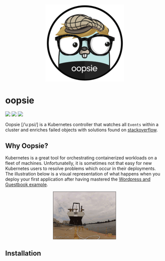 <p align="center"><img src="docs/images/logo_v1.png" width="250"></p>

# oopsie

<a href="https://github.com/afritzler/oopsie/actions"><img src="https://github.com/afritzler/oopsie/workflows/Docker/badge.svg"></a> <a href="https://github.com/afritzler/oopsie"><img src="https://img.shields.io/github/stars/afritzler/oopsie?style=social"></a> <a href="https://twitter.com/afritzler"><img src="https://img.shields.io/twitter/follow/afritzler?style=social"></a>

Oopsie [/ˈuːpsi/] is a Kubernetes controller that watches all `Events` within a cluster and enriches failed objects with solutions found on [stackoverflow](https://stackoverflow.com).

## Why Oopsie?

Kubernetes is a great tool for orchestrating containerized workloads on a fleet of machines. Unfortunatelly, it is sometimes not that easy for new Kubernetes users to resolve problems which occur in their deployments. The illustration below is a visual representation of what happens when you deploy your first application after having mastered the [Wordpress and Guestbook example](https://github.com/kubernetes/examples).

<p align="center"><img src="docs/images/shipit.gif" width="200"></p>

## Installation